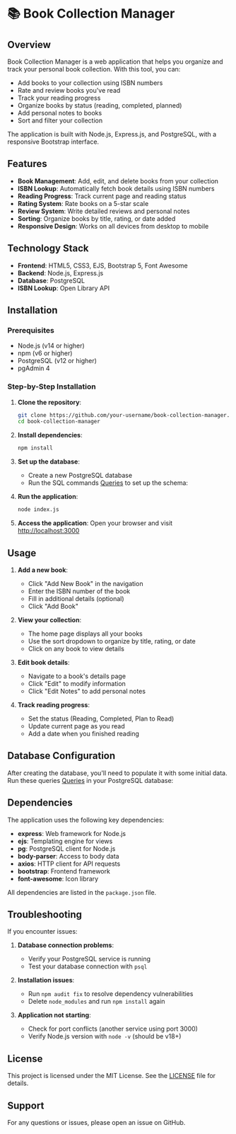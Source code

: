 # 📚 Book Collection Manager

## Overview

Book Collection Manager is a web application that helps you organize and track your personal book collection. With this tool, you can:

- Add books to your collection using ISBN numbers
- Rate and review books you've read
- Track your reading progress
- Organize books by status (reading, completed, planned)
- Add personal notes to books
- Sort and filter your collection

The application is built with Node.js, Express.js, and PostgreSQL, with a responsive Bootstrap interface.

## Features

- **Book Management**: Add, edit, and delete books from your collection
- **ISBN Lookup**: Automatically fetch book details using ISBN numbers
- **Reading Progress**: Track current page and reading status
- **Rating System**: Rate books on a 5-star scale
- **Review System**: Write detailed reviews and personal notes
- **Sorting**: Organize books by title, rating, or date added
- **Responsive Design**: Works on all devices from desktop to mobile

## Technology Stack

- **Frontend**: HTML5, CSS3, EJS, Bootstrap 5, Font Awesome
- **Backend**: Node.js, Express.js
- **Database**: PostgreSQL
- **ISBN Lookup**: Open Library API

## Installation

### Prerequisites

- Node.js (v14 or higher)
- npm (v6 or higher)
- PostgreSQL (v12 or higher)
- pgAdmin 4

### Step-by-Step Installation

1. **Clone the repository**:
   ```bash
   git clone https://github.com/your-username/book-collection-manager.git
   cd book-collection-manager
   ```

2. **Install dependencies**:
   ```bash
   npm install
   ```

3. **Set up the database**:
   - Create a new PostgreSQL database
   - Run the SQL commands [Queries](queries.sql) to set up the schema:

5. **Run the application**:
   ```bash
   node index.js
   ```

6. **Access the application**:
   Open your browser and visit [http://localhost:3000](http://localhost:3000)

## Usage

1. **Add a new book**:
   - Click "Add New Book" in the navigation
   - Enter the ISBN number of the book
   - Fill in additional details (optional)
   - Click "Add Book"

2. **View your collection**:
   - The home page displays all your books
   - Use the sort dropdown to organize by title, rating, or date
   - Click on any book to view details

3. **Edit book details**:
   - Navigate to a book's details page
   - Click "Edit" to modify information
   - Click "Edit Notes" to add personal notes

4. **Track reading progress**:
   - Set the status (Reading, Completed, Plan to Read)
   - Update current page as you read
   - Add a date when you finished reading

## Database Configuration

After creating the database, you'll need to populate it with some initial data. Run these queries [Queries](queries.sql) in your PostgreSQL database:


## Dependencies

The application uses the following key dependencies:

- **express**: Web framework for Node.js
- **ejs**: Templating engine for views
- **pg**: PostgreSQL client for Node.js
- **body-parser**: Access to body data
- **axios**: HTTP client for API requests
- **bootstrap**: Frontend framework
- **font-awesome**: Icon library

All dependencies are listed in the `package.json` file.

## Troubleshooting

If you encounter issues:

1. **Database connection problems**:
   - Verify your PostgreSQL service is running
   - Test your database connection with `psql`

2. **Installation issues**:
   - Run `npm audit fix` to resolve dependency vulnerabilities
   - Delete `node_modules` and run `npm install` again

3. **Application not starting**:
   - Check for port conflicts (another service using port 3000)
   - Verify Node.js version with `node -v` (should be v18+)

## License

This project is licensed under the MIT License. See the [LICENSE](LICENSE) file for details.

## Support

For any questions or issues, please open an issue on GitHub.